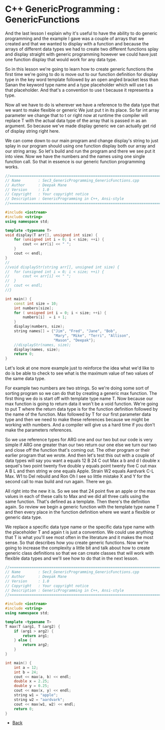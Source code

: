 # C++ GenericProgramming : GenericFunctions 


And the last lesson I explain why it's useful to have the ability to do generic programming and the example I gave was a couple of arrays that we created and that we wanted to display with a function and because the arrays of different data types we had to create two different functions splay and display straight with generic programming however we could have just one function display that would work for any data type. 

So in this lesson we're going to learn how to create generic functions the first time we're going to do is move out to our function definition for display type in the key word template followed by an open angled bracket less than Sanan the keyword type name and a type placeholder which will use t as that placeholder. And that's a convention to use t because it represents a type.

Now all we have to do is wherever we have a reference to the data type that we want to make flexible or generic We just put t in its place. So far int array parameter we change that to t or right now at runtime the compiler will replace T with the actual data type of the array that is passed in as an argument. So because we've made display generic we can actually get rid of display string right here. 

We can come down to our main program and change display's string to just splay in our program should using one function display both our array and our string array. So let's build and run the program and there we see put it into view. Now we have the numbers and the names using one single function call. So that in essence is our generic function programming works. 

```cpp
//============================================================================
// Name        : Sec3_GenericProgramming_GenericFunctions.cpp
// Author      : Deepak Mane
// Version     : 1.0
// Copyright   : Your copyright notice
// Description : GenericProgramming in C++, Ansi-style
//============================================================================

#include <iostream>
#include <string>
using namespace std;

template <typename T>
void display(T arr[], unsigned int size) {
	for (unsigned int i = 0; i < size; ++i) {
		cout << arr[i] << " ";
	}
	cout << endl;
}
//
//void displayStr(string arr[], unsigned int size) {
//	for (unsigned int i = 0; i < size; ++i) {
//		cout << arr[i] << " ";
//	}
//	cout << endl;
//}

int main() {
	const int size = 10;
	int numbers[size];
	for ( unsigned int i = 0; i < size; ++i) {
		numbers[i]  = i + 1;
	}
	display(numbers, size);
	string names[] = {"Jim", "Fred", "Jane", "Bob",
					  "Mary", "Mike", "Terri", "Allison",
					  "Mason", "Deepak"};
	//displayStr(names, size);
	display(names, size);
	return 0;
}
```

Let's look at one more example just to reinforce the idea what we'd like to do is be able to check to see what is the maximum value of two values of the same data type.

For example two numbers are two strings. So we're doing some sort of sorting program so we can do that by creating a generic max function. The first thing we do is start off with template type name T. Now because our max function is going to return data it won't be a void function. We're going to put T where the return data type is for the function definition followed by the name of the function. Max followed by T for our first parameter data type and then we need to make these references because we might be working with numbers. And a compiler will give us a hard time if you don't make the parameters references.

So we use reference types for ARG one and our two but our code is very simple if ARG one greater than our two return our one else we turn our two and close off the function that's coming out. The other program or their earlier program that we wrote. And then let's test this out with a couple of data types will say you want a equals 12 B 24 C out Max a b and d l double x sequel's two point twenty five double y equals point twenty five C out max A B L and then string w one equals Apple. Strain W2 equals Aardvark C-L Max. W1 to Del rebuild and Ron Oh I see so little mistake X and Y for the second call to max build and run again. There we go.

All right into the new it is. So we see that 24 point five an apple or the max values in each of these calls to Max and we did all three calls using the same function. That's defined as a template. Then there's the definition again. So review we begin a generic function with the template type name T and then every place in the function definition where we want a flexible or generic data type.

We replace a specific data type name or the specific data type name with the placeholder T and again t is just a convention. We could use anything that T is what you'll see most often in the literature and it makes the most sense. So that describes how you create generic functions. Now we're going to increase the complexity a little bit and talk about how to create generic class definitions so that we can create classes that will work with flexible data types and we'll see how to do that in the next lesson.

```cpp
//============================================================================
// Name        : Sec3_GenericProgramming_GenericFunctions.cpp
// Author      : Deepak Mane
// Version     : 1.0
// Copyright   : Your copyright notice
// Description : GenericProgramming in C++, Ansi-style
//============================================================================

#include <iostream>
#include <string>
using namespace std;

template <typename T>
T max(T &arg1, T &arg2) {
	if (arg1 > arg2) {
		return arg1;
	} else {
		return arg2;
	}
}

int main() {
	int a = 12;
	int b = 24;
	cout << max(a, b) << endl;
	double x = 2.25;
	double y = 0.25;
	cout << max(x, y) << endl;
	string w1 = "apple";
	string w2 = "aardvark";
	cout << max(w1, w2) << endl;
	return 0;
}
```

- [Back](./README.MD)
